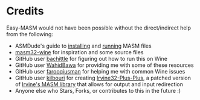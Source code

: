 # Credits

Easy-MASM would not have been possible without the direct/indirect help from the following:

* ASMDude's guide to [installing](https://asmdude.wordpress.com/2019/02/15/how-to-install-masm32-on-windows-10/) and [running](https://asmdude.wordpress.com/2019/02/14/how-to-compile-and-link-masm-on-windows-10/) MASM files
* [masm32-wine](https://github.com/olivatooo/masm32-wine) for inspiration and some source files
* GitHub user [bachittle](https://github.com/bachittle) for figuring out how to run this on Wine
* GitHub user [WahidBawa](https://github.com/WahidBawa) for providing me with some of these resources
* GitHub user [farooqiusman](https://github.com/farooqiusman) for helping me with common Wine issues
* GitHub user [kilbouri](https://github.com/kilbouri) for creating [Irvine32-Plus-Plus](https://github.com/kilbouri/Irvine32-Plus-Plus), a patched version of [Irvine's MASM library](http://www.asmirvine.com/) that allows for output and input redirection
* Anyone else who Stars, Forks, or contributes to this in the future :)
